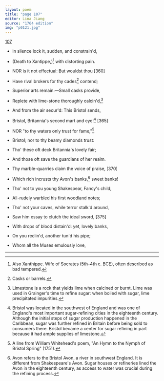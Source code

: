```yaml
---
layout: poem
title: "page 107"
editor: Lina Jiang
source: "1764 edition"
img: "p0121.jpg"
---
```



[107]({{site.baseurl}}/images/{{page.img}})

- In silence lock it, sudden, and constrain'd,
- \(Death to Xantippe,\)[^f107n1] with distorting pain.

- NOR is it not effectual: But wouldst thou [360]
- Have rival brokers for thy cades[^f107n2] contend;
- Superior arts remain.—Small casks provide,
- Replete with lime-stone thoroughly calcin'd,[^f107n3]
- And from the air secur'd: This Bristol sends,
- Bristol, Britannia's second mart and eye![^f107n4] [365]

- NOR "to thy waters only trust for fame,"[^f107n5]
- Bristol; nor to thy beamy diamonds trust:
- Tho' these oft deck Britannia's lovely fair;
- And those oft save the guardians of her realm.
- Thy marble-quarries claim the voice of praise, [370]
- Which rich incrusts thy Avon's banks,[^f107n6] sweet banks!
- Tho' not to you young Shakespear, Fancy's child,
- All-rudely warbled his first woodland notes;
- Tho' not your caves, while terror stalk'd around,
- Saw him essay to clutch the ideal sword, [375]
- With drops of blood distain'd: yet, lovely banks,
- On you reclin'd, another tun'd his pipe;
- Whom all the Muses emulously love,

[^f107n1]: Also Xanthippe. Wife of Socrates (5th–4th c. BCE), often described as bad tempered.  

[^f107n2]: Casks or barrels.

[^f107n3]: Limestone is a rock that yields lime when calcined or burnt. Lime was used in Grainger's time to refine sugar: when boiled with sugar, lime precipitated impurities.

[^f107n4]: Bristol was located in the southwest of England and was one of England's most important sugar-refining cities in the eighteenth century. Although the initial steps of sugar production happened in the Caribbean, sugar was further refined in Britain before being sold to consumers there. Bristol became a center for sugar refining in part because it had ample supplies of limestone. 

[^f107n5]: A line from William Whitehead's poem, "An Hymn to the Nymph of Bristol Spring" (1751). 

[^f107n6]: Avon refers to the Bristol Avon, a river in southwest England. It is different from Shakespeare's Avon. Sugar houses or refineries lined the Avon in the eighteenth century, as access to water was crucial during the refining process. 

---
